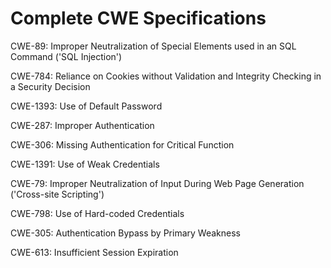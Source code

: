 

# Complete CWE Specifications

CWE-89: Improper Neutralization of Special Elements used in an SQL Command ('SQL Injection')

CWE-784: Reliance on Cookies without Validation and Integrity Checking in a Security Decision

CWE-1393: Use of Default Password

CWE-287: Improper Authentication

CWE-306: Missing Authentication for Critical Function

CWE-1391: Use of Weak Credentials

CWE-79: Improper Neutralization of Input During Web Page Generation ('Cross-site Scripting')

CWE-798: Use of Hard-coded Credentials

CWE-305: Authentication Bypass by Primary Weakness

CWE-613: Insufficient Session Expiration